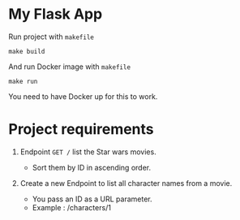 # My Flask App

Run project with `makefile`

    make build

And run Docker image with `makefile`
    
    make run

You need to have Docker up for this to work.

# Project requirements

1. Endpoint `GET /` list the Star wars movies.
   * Sort them by ID in ascending order.

2. Create a new Endpoint to list all character names from a movie.
   * You pass an ID as a URL parameter.
   * Example : /characters/1 